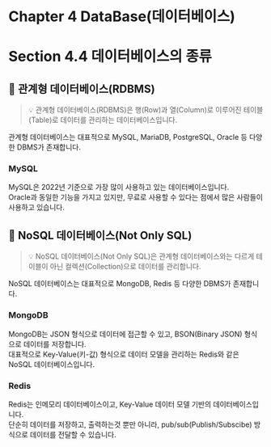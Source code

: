# Chapter 4 DataBase(데이터베이스)

# Section 4.4 데이터베이스의 종류

## 📌 관계형 데이터베이스(RDBMS)

> 💡 관계형 데이터베이스(RDBMS)은 행(Row)과 열(Column)로 이루어진 테이블(Table)로 데이터를 관리하는 데이터베이스입니다.
>
관계형 데이터베이스는 대표적으로 MySQL, MariaDB, PostgreSQL, Oracle 등 다양한 DBMS가 존재합니다.

### MySQL

MySQL은 2022년 기준으로 가장 많이 사용하고 있는 데이터베이스입니다.  
Oracle과 동일한 기능을 가지고 있지만, 무료로 사용할 수 있다는 점에서 많은 사람들이 사용하고 있습니다.

## 📌 NoSQL 데이터베이스(Not Only SQL)

> 💡 NoSQL 데이터베이스(Not Only SQL)은 관계형 데이터베이스와는 다르게 테이블이 아닌 컬렉션(Collection)으로 데이터를 관리합니다.
>
NoSQL 데이터베이스는 대표적으로 MongoDB, Redis 등 다양한 DBMS가 존재합니다.

### MongoDB

MongoDB는 JSON 형식으로 데이터에 접근할 수 있고, BSON(Binary JSON) 형식으로 데이터를 저장합니다.  
대표적으로 Key-Value(키-값) 형식으로 데이터 모델을 관리하는 Redis와 같은 NoSQL 데이터베이스입니다.

### Redis

Redis는 인메모리 데이터베이스이고, Key-Value 데이터 모델 기반의 데이터베이스입니다.  
단순히 데이터를 저장하고, 출력하는것 뿐만 아니라, pub/sub(Publish/Subscibe) 방식으로 데이터를 전달할 수 있습니다.
